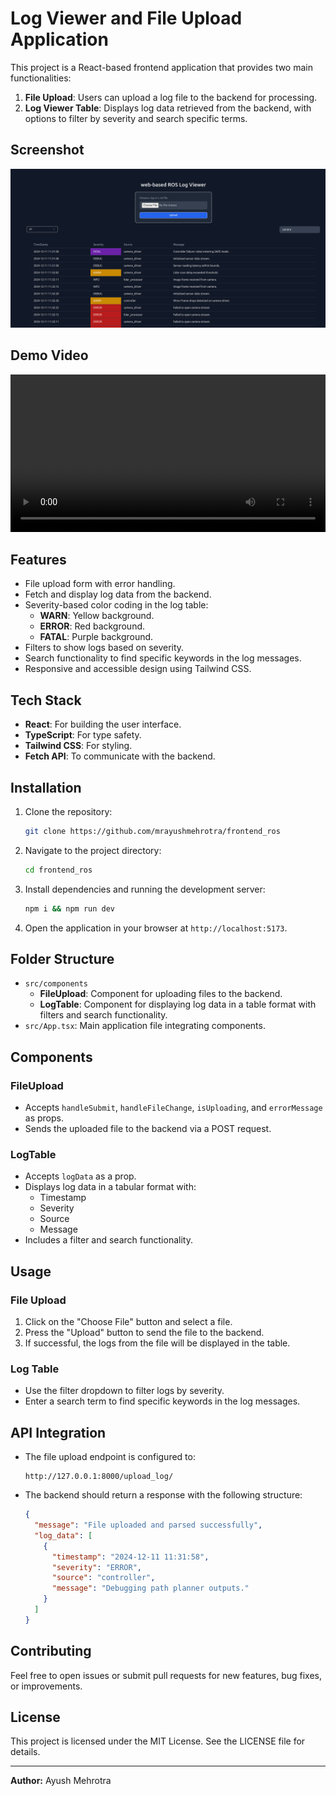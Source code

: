 # Log Viewer and File Upload Application

This project is a React-based frontend application that provides two main functionalities:

1. **File Upload**: Users can upload a log file to the backend for processing.
2. **Log Viewer Table**: Displays log data retrieved from the backend, with options to filter by severity and search specific terms.

## Screenshot 
<img src="./public/screenshot.png" alt="Application Screenshot">

## Demo Video
[<video src="./public/video.webm" controls width="100%" alt="Application Demo Video"></video>](https://github.com/mrayushmehrotra/frontend_ros/blob/master/video.webm)

## Features

- File upload form with error handling.
- Fetch and display log data from the backend.
- Severity-based color coding in the log table:
  - **WARN**: Yellow background.
  - **ERROR**: Red background.
  - **FATAL**: Purple background.
- Filters to show logs based on severity.
- Search functionality to find specific keywords in the log messages.
- Responsive and accessible design using Tailwind CSS.

## Tech Stack

- **React**: For building the user interface.
- **TypeScript**: For type safety.
- **Tailwind CSS**: For styling.
- **Fetch API**: To communicate with the backend.

## Installation

1. Clone the repository:
   ```bash
   git clone https://github.com/mrayushmehrotra/frontend_ros
   ```

2. Navigate to the project directory:
   ```bash
   cd frontend_ros
   ```

3. Install dependencies and running the development server:
   ```bash
   npm i && npm run dev
   ```

4. Open the application in your browser at `http://localhost:5173`.

## Folder Structure

- `src/components`
  - **FileUpload**: Component for uploading files to the backend.
  - **LogTable**: Component for displaying log data in a table format with filters and search functionality.
- `src/App.tsx`: Main application file integrating components.

## Components

### FileUpload

- Accepts `handleSubmit`, `handleFileChange`, `isUploading`, and `errorMessage` as props.
- Sends the uploaded file to the backend via a POST request.

### LogTable

- Accepts `logData` as a prop.
- Displays log data in a tabular format with:
  - Timestamp
  - Severity
  - Source
  - Message
- Includes a filter and search functionality.

## Usage

### File Upload

1. Click on the "Choose File" button and select a file.
2. Press the "Upload" button to send the file to the backend.
3. If successful, the logs from the file will be displayed in the table.

### Log Table

- Use the filter dropdown to filter logs by severity.
- Enter a search term to find specific keywords in the log messages.

## API Integration

- The file upload endpoint is configured to:
  ```
  http://127.0.0.1:8000/upload_log/
  ```

- The backend should return a response with the following structure:
  ```json
  {
    "message": "File uploaded and parsed successfully",
    "log_data": [
      {
        "timestamp": "2024-12-11 11:31:58",
        "severity": "ERROR",
        "source": "controller",
        "message": "Debugging path planner outputs."
      }
    ]
  }
  ```

## Contributing

Feel free to open issues or submit pull requests for new features, bug fixes, or improvements.

## License

This project is licensed under the MIT License. See the LICENSE file for details.

---

**Author:** Ayush Mehrotra

